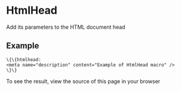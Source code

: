HtmlHead
========

Add its parameters to the HTML document head

Example
-------

```
\{\{htmlhead:
<meta name="description" content="Example of HtmlHead macro" />
\}\}
```

To see the result, view the source of this page in your browser
